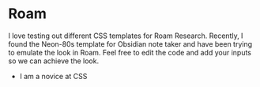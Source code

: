# Roam

I love testing out different CSS templates for Roam Research. Recently, I found the Neon-80s template for Obsidian note taker and have been trying to emulate the look in Roam. Feel free to edit the code and add your inputs so we can achieve the look. 

- I am a novice at CSS
